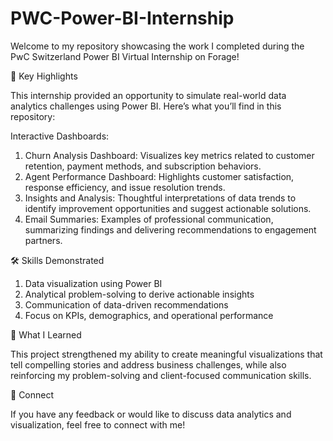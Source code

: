 # PWC-Power-BI-Internship

Welcome to my repository showcasing the work I completed during the PwC Switzerland Power BI Virtual Internship on Forage!

🌟 Key Highlights

This internship provided an opportunity to simulate real-world data analytics challenges using Power BI. Here’s what you’ll find in this repository:

Interactive Dashboards:

1. Churn Analysis Dashboard: Visualizes key metrics related to customer retention, payment methods, and subscription behaviors.
2. Agent Performance Dashboard: Highlights customer satisfaction, response efficiency, and issue resolution trends.
3. Insights and Analysis: Thoughtful interpretations of data trends to identify improvement opportunities and suggest actionable solutions.
4. Email Summaries: Examples of professional communication, summarizing findings and delivering recommendations to engagement partners.

🛠️ Skills Demonstrated

1. Data visualization using Power BI
2. Analytical problem-solving to derive actionable insights
3. Communication of data-driven recommendations
4. Focus on KPIs, demographics, and operational performance

🚀 What I Learned

This project strengthened my ability to create meaningful visualizations that tell compelling stories and address business challenges, while also reinforcing my problem-solving and client-focused communication skills.

🔗 Connect

If you have any feedback or would like to discuss data analytics and visualization, feel free to connect with me!
